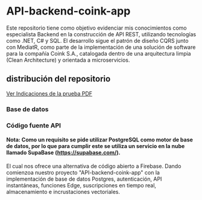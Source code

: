# API-backend-coink-app
Este repositorio tiene como objetivo evidenciar mis conocimientos como especialista Backend en la construcción de API REST, utilizando tecnologías como .NET, C# y SQL. El desarrollo sigue el patrón de diseño CQRS junto con MediatR, como parte de la implementación de una solución de software para la compañía Coink S.A., catalogada dentro de una arquitectura limpia (Clean Architecture) y orientada a microservicios.

## distribución del repositorio

<a href="https://github.com/jhoney787813/API-backend-coink-app/blob/main/Prueba_Tecnica_Backend.pdf" target="_blank">Ver Indicaciones de la prueba PDF</a>

### Base de datos


### Código fuente API



#### Nota: Como un requisito se pide utilizar PostgreSQL como motor de base de datos, por lo que para cumplir este se utiliza un servicio en la nube llamado SupaBase (https://supabase.com/).

El cual nos ofrece una alternativa de código abierto a Firebase. Dando comienzoa nuestro proyecto "API-backend-coink-app" con la implementación de base de datos Postgres, autenticación, API instantáneas, funciones Edge, suscripciones en tiempo real, almacenamiento e incrustaciones vectoriales.

